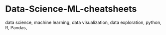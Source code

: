 # Data-Science-ML-cheatsheets
data science, machine learning, data visualization, data exploration, python, R, Pandas, 

